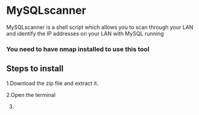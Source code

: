 # MySQLscanner
MySQLscanner is a shell script which allows you to scan through your LAN and identify the IP addresses on your LAN with MySQL running

### You need to have nmap installed to use this tool

## Steps to install

1.Download the zip file and extract it.

2.Open the terminal 

3.
